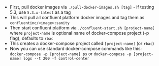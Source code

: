 - First, pull docker images via `./pull-docker-images.sh [tag]` - if testing 5.3, use `5.3.x-latest` as a tag
- This will pull all confluent platform docker images and tag them as `confluentinc/<image>:sanity`
- Then start confluent platform via `./confluent-start.sh [project-name]` where `project-name` is optional name of docker-compose project (-p flag), defaults to `rbac`
- This creates a docker-compose project called `[project-name]` (or `rbac`)
- Now you can use standard docker-compose commands like this: `docker-compose -p [project-name] ps` or `docker-compose -p [project-name] logs --t 200 -f control-center`
